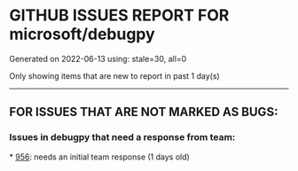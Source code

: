
# GITHUB ISSUES REPORT FOR microsoft/debugpy


Generated on 2022-06-13 using: stale=30, all=0


Only showing items that are new to report in past 1 day(s)


---

## FOR ISSUES THAT ARE NOT MARKED AS BUGS:


### Issues in debugpy that need a response from team:


\* [956](https://github.com/microsoft/debugpy/issues/956 "Breakpoint not Hit on Remote Subprocess that Spawned a Child Thread"): needs an initial team response (1 days old)
